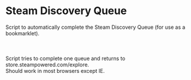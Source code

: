 # Steam Discovery Queue
Script to automatically complete the Steam Discovery Queue (for use as a bookmarklet).\
\
\
\
Script tries to complete one queue and returns to store.steampowered.com/explore.\
Should work in most browsers except IE.
